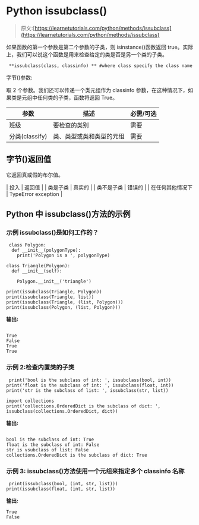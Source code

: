 # Python issubclass()

> 原文:[https://learnetutorials.com/python/methods/issubclass](https://learnetutorials.com/python/methods/issubclass)

如果函数的第一个参数是第二个参数的子类，则 isinstance()函数返回 true。实际上，我们可以说这个函数是用来检查给定的类是否是另一个类的子类。

```
 **issubclass(class, classinfo) ** #where class specify the class name 

```

字节()参数:

取 2 个参数。我们还可以传递一个类元组作为 classinfo 参数，在这种情况下，如果类是元组中任何类的子类，函数将返回 True。

| 参数 | 描述 | 必需/可选 |
| --- | --- | --- |
| 班级 | 要检查的类别 | 需要 |
| 分类(classify) | 类、类型或类和类型的元组 | 需要 |

## 字节()返回值

它返回真或假的布尔值。

| 投入 | 返回值 |
| 类是子类 | 真实的 |
| 类不是子类 | 错误的 |
| 在任何其他情况下 | TypeError exception |

## Python 中 issubclass()方法的示例

### 示例 issubclass()是如何工作的？

```
 class Polygon:
  def __init__(polygonType):
    print('Polygon is a ', polygonType)

class Triangle(Polygon):
  def __init__(self):

    Polygon.__init__('triangle')

print(issubclass(Triangle, Polygon))
print(issubclass(Triangle, list))
print(issubclass(Triangle, (list, Polygon)))
print(issubclass(Polygon, (list, Polygon))) 
```

**输出:**

```

True
False
True
True 
```

### 示例 2:检查内置类的子类

```
 print('bool is the subclass of int: ', issubclass(bool, int))
print('float is the subclass of int: ', issubclass(float, int))
print('str is the subclass of list: ', issubclass(str, list))

import collections
print('collections.OrderedDict is the subclass of dict: ', issubclass(collections.OrderedDict, dict)) 

```

**输出:**

```

bool is the subclass of int: True
float is the subclass of int: False
str is vsubclass of list: False
collections.OrderedDict is the subclass of dict: True 
```

### 示例 3: issubclass()方法使用一个元组来指定多个 classinfo 名称

```
 print(issubclass(bool, (int, str, list)))
print(issubclass(float, (int, str, list)) 

```

**输出:**

```
True
False 

```